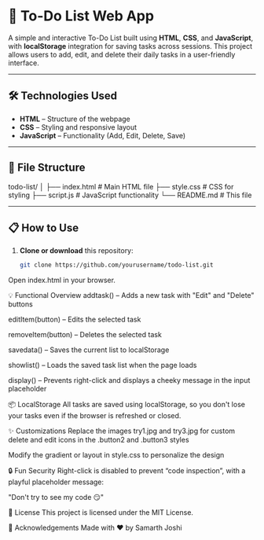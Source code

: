 # 📝 To-Do List Web App

A simple and interactive To-Do List built using **HTML**, **CSS**, and **JavaScript**, with **localStorage** integration for saving tasks across sessions. This project allows users to add, edit, and delete their daily tasks in a user-friendly interface.

---

## 🛠️ Technologies Used

- **HTML** – Structure of the webpage  
- **CSS** – Styling and responsive layout  
- **JavaScript** – Functionality (Add, Edit, Delete, Save)

---

## 📂 File Structure

todo-list/
│
├── index.html # Main HTML file
├── style.css # CSS for styling
├── script.js # JavaScript functionality
└── README.md # This file

---

## 📋 How to Use

1. **Clone or download** this repository:
   ```bash
   git clone https://github.com/yourusername/todo-list.git
Open index.html in your browser.

💡 Functional Overview
addtask() – Adds a new task with "Edit" and "Delete" buttons

editItem(button) – Edits the selected task

removeItem(button) – Deletes the selected task

savedata() – Saves the current list to localStorage

showlist() – Loads the saved task list when the page loads

display() – Prevents right-click and displays a cheeky message in the input placeholder

📦 LocalStorage
All tasks are saved using localStorage, so you don't lose your tasks even if the browser is refreshed or closed.

✨ Customizations
Replace the images try1.jpg and try3.jpg for custom delete and edit icons in the .button2 and .button3 styles

Modify the gradient or layout in style.css to personalize the design

🔒 Fun Security
Right-click is disabled to prevent “code inspection”, with a playful placeholder message:

"Don't try to see my code 😏"

📄 License
This project is licensed under the MIT License.

🙌 Acknowledgements
Made with ❤️ by Samarth Joshi
